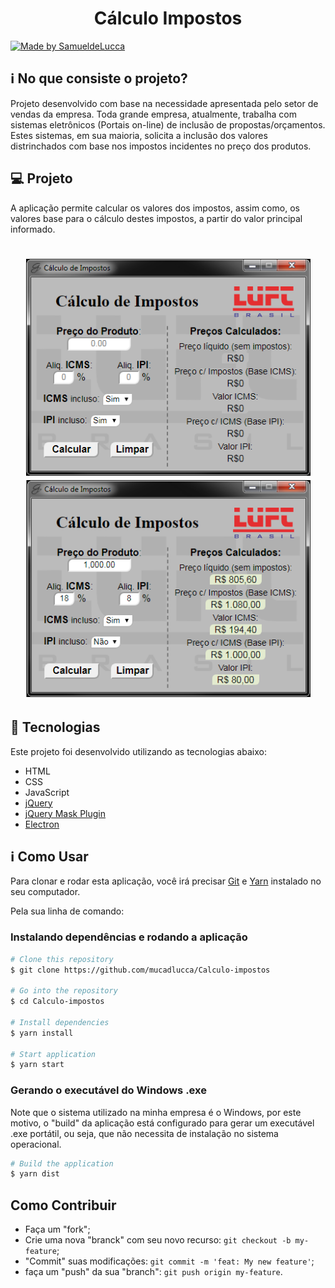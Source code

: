 <h1 align="center">
    Cálculo Impostos
</h1>

<p> 
  <a href="https://www.linkedin.com/in/samueldelucca/">
    <img alt="Made by SamueldeLucca" src="https://img.shields.io/badge/made%20by-SamueldeLucca-%2304D361">
  </a>
</p>

## :information_source: No que consiste o projeto?

Projeto desenvolvido com base na necessidade apresentada pelo setor de vendas da empresa.
Toda grande empresa, atualmente, trabalha com sistemas eletrônicos (Portais on-line) de inclusão de propostas/orçamentos.
Estes sistemas, em sua maioria, solicita a inclusão dos valores distrinchados com base nos impostos incidentes no preço dos produtos.


## 💻 Projeto

A aplicação permite calcular os valores dos impostos, assim como, os valores base para o cálculo destes impostos, a partir do valor principal informado.


<h1 align="center">
    <img alt="Layout" title="Layout" src=".github/layout-1.png" width="455px" />
    <img alt="Layout" title="Layout" src=".github/layout-2.png" width="455px" />
</h1>


## :rocket: Tecnologias

Este projeto foi desenvolvido utilizando as tecnologias abaixo:

- HTML
- CSS
- JavaScript
- [jQuery](https://jquery.com/)
- [jQuery Mask Plugin](https://igorescobar.github.io/jQuery-Mask-Plugin/)
- [Electron](https://www.electronjs.org/)


## :information_source: Como Usar

Para clonar e rodar esta aplicação, você irá precisar [Git](https://git-scm.com) e [Yarn](https://yarnpkg.com/) instalado no seu computador.

Pela sua linha de comando:

### Instalando dependências e rodando a aplicação

```bash
# Clone this repository
$ git clone https://github.com/mucadlucca/Calculo-impostos

# Go into the repository
$ cd Calculo-impostos

# Install dependencies
$ yarn install

# Start application
$ yarn start

```

### Gerando o executável do Windows .exe

Note que o sistema utilizado na minha empresa é o Windows, por este motivo, o "build" da aplicação está configurado para gerar um executável .exe portátil, ou seja, que não necessita de instalação no sistema operacional.

```bash
# Build the application
$ yarn dist

```


## Como Contribuir

- Faça um "fork";
- Crie uma nova "branck" com seu novo recurso: `git checkout -b my-feature`;
- "Commit" suas modificações: `git commit -m 'feat: My new feature'`;
- faça um "push" da sua "branch": `git push origin my-feature`.


